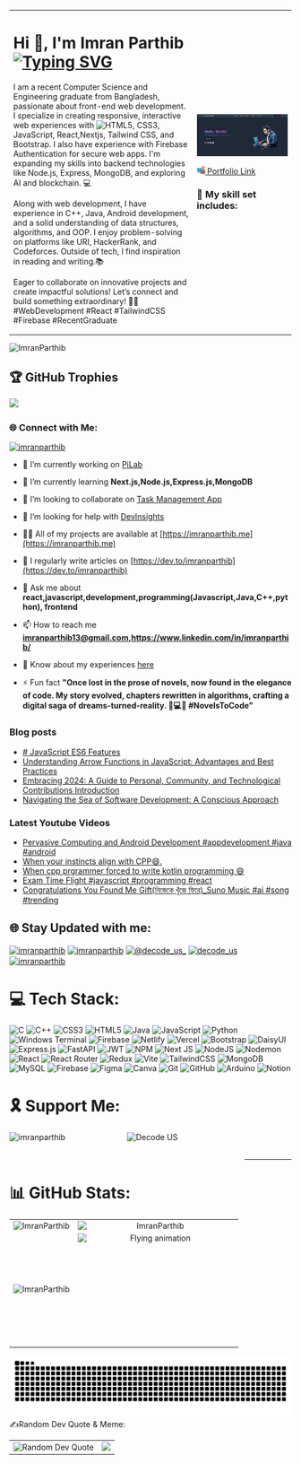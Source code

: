 <table>
    <tr>
        <td width="65%">
            <h1>Hi 👋, I'm Imran Parthib<a href="https://git.io/typing-svg"><img src="https://readme-typing-svg.herokuapp.com?font=Fira+Code&size=18&duration=4500&pause=100&random=false&width=445&lines=Computer+Science+and+Engineering+Graduate;Software+Developer;Programming+Enthusiast;Problem+Solver;Thinker+and+Reformer" alt="Typing SVG" /></a></h1>
            <p>
    I am a recent Computer Science and Engineering graduate from Bangladesh, passionate about front-end web development. I specialize in creating responsive, interactive web experiences with  <img src="https://img.shields.io/badge/html5-%23E34F26.svg?style=for-the-badge&logo=html5&logoColor=white" alt="HTML5">, CSS3, JavaScript, React,Nextjs, Tailwind CSS, and Bootstrap. I also have experience with Firebase Authentication for secure web apps. I'm expanding my skills into backend technologies like Node.js, Express, MongoDB, and exploring AI and blockchain. 💻
</p>
<p>
    Along with web development, I have experience in C++, Java, Android development, and a solid understanding of data structures, algorithms, and OOP. I enjoy problem-solving on platforms like URI, HackerRank, and Codeforces. Outside of tech, I find inspiration in reading and writing.📚
</p>
 
<p>
   Eager to collaborate on innovative projects and create impactful solutions! Let’s connect and build something extraordinary! 🚀💡
   #WebDevelopment #React #TailwindCSS #Firebase #RecentGraduate
</p>
        </td>
        <td hieght="50%">  
 <img src="./image/portfolio.png" width=" ">
 
<p>
    <a href="https://imranparthib.me/" >
    <img src="./image/image.png" alt="alt text" style="width: 15px;"/>
    Portfolio Link
    </a>
</p>

<h3>🚀 My skill set includes:</h3>
<img src="https://img.shields.io/badge/html5-%23E34F26.svg?style=for-the-badge&logo=html5&logoColor=white"
                alt="">
<img src="https://img.shields.io/badge/css3-%231572B6.svg?style=for-the-badge&logo=css3&logoColor=white"
                alt="">
<img src="https://img.shields.io/badge/javascript-%23323330.svg?style=for-the-badge&logo=javascript&logoColor=%23F7DF1E"
                alt="">
<img src="https://img.shields.io/badge/bootstrap-%238511FA.svg?style=for-the-badge&logo=bootstrap&logoColor=white"
                alt="">
<img src="https://img.shields.io/badge/tailwindcss-%2338B2AC.svg?style=for-the-badge&logo=tailwind-css&logoColor=white"
                alt="">
<img src="https://img.shields.io/badge/react-%2320232a.svg?style=for-the-badge&logo=react&logoColor=%2361DAFB"
                alt="">
<img src="https://img.shields.io/badge/node.js-6DA55F?style=for-the-badge&logo=node.js&logoColor=white"
                alt="">
<img src="https://img.shields.io/badge/express.js-%23404d59.svg?style=for-the-badge&logo=express&logoColor=%2361DAFB"
                alt="">
<img src="https://img.shields.io/badge/MongoDB-%234ea94b.svg?style=for-the-badge&logo=mongodb&logoColor=white"
                alt="">
<img src="https://img.shields.io/badge/figma-%23F24E1E.svg?style=for-the-badge&logo=figma&logoColor=white"
                alt="">
<img src="https://img.shields.io/badge/docker-%230db7ed.svg?style=for-the-badge&logo=docker&logoColor=white"
                alt="">
<img src="https://img.shields.io/badge/typescript-%23007ACC.svg?style=for-the-badge&logo=typescript&logoColor=white"
                alt="">
<img src="https://img.shields.io/badge/c-%2300599C.svg?style=for-the-badge&logo=c&logoColor=white" alt="">
<img src="https://img.shields.io/badge/c++-%2300599C.svg?style=for-the-badge&logo=c%2B%2B&logoColor=white"
                alt="">
<img src="https://img.shields.io/badge/java-%23ED8B00.svg?style=for-the-badge&logo=openjdk&logoColor=white"
                alt="">
<img src="https://img.shields.io/badge/kotlin-%237F52FF.svg?style=for-the-badge&logo=kotlin&logoColor=white"
                alt="">
<img src="https://img.shields.io/badge/python-3670A0?style=for-the-badge&logo=python&logoColor=ffdd54"
                alt="">
<img src="https://img.shields.io/badge/c%23-%23239120.svg?style=for-the-badge&logo=c-sharp&logoColor=white"
                alt="">

</td>
</tr>

</table>

<p align="left"> <img
        src="https://komarev.com/ghpvc/?username=ImranParthib&label=Profile%20views&color=0e75b6&style=flat"
        alt="ImranParthib" /> </p>

## 🏆 GitHub Trophies

![](https://github-profile-trophy.vercel.app/?username=ImranParthib&theme=onestar&no-frame=false&no-bg=false&margin-w=4)

### 🌐 Connect with Me:

<p align="left">
    <a href="https://www.linkedin.com/in/imranparthib/" target="_blank">
        <img src="https://img.shields.io/badge/LinkedIn-ImranParthib%20✔-0077B5?style=for-the-badge&logo=linkedin"
            alt="imranparthib" />
    </a>
</p>

- 🔭 I’m currently working on [PiLab](https://github.com/ImranParthib/PiLab)

- 🌱 I’m currently learning **Next.js,Node.js,Express.js,MongoDB**

- 👯 I’m looking to collaborate on [Task Management App](https://github.com/ImranParthib13/Task-Management-App)

- 🤝 I’m looking for help with [DevInsights](https://github.com/ImranParthib13/DevInsights)

- 👨‍💻 All of my projects are available at [https://imranparthib.me](https://imranparthib.me)

- 📝 I regularly write articles on [https://dev.to/imranparthib](https://dev.to/imranparthib)

- 💬 Ask me about **react,javascript,development,programming(Javascript,Java,C++,python), frontend**

- 📫 How to reach me **imranparthib13@gmail.com,https://www.linkedin.com/in/imranparthib/**

- 📄 Know about my experiences
  [here](https://imranparthib.me)

- ⚡ Fun fact **"Once lost in the prose of novels, now found in the elegance of code. My story evolved, chapters
  rewritten in algorithms, crafting a digital saga of dreams-turned-reality. 📖💻✨ #NovelsToCode"**

### Blog posts

<!-- BLOG-POST-LIST:START -->
- [# JavaScript ES6 Features](https://dev.to/imranparthib/-javascript-es6-features-35di)
- [Understanding Arrow Functions in JavaScript: Advantages and Best Practices](https://dev.to/imranparthib/understanding-arrow-functions-in-javascript-advantages-and-best-practices-1am7)
- [Embracing 2024: A Guide to Personal, Community, and Technological Contributions Introduction](https://dev.to/imranparthib/embracing-2024-a-guide-to-personal-community-and-technological-contributions-introduction-14m5)
- [Navigating the Sea of Software Development: A Conscious Approach](https://dev.to/imranparthib/navigating-the-sea-of-software-development-a-conscious-approach-3gcc)
<!-- BLOG-POST-LIST:END -->

### Latest Youtube Videos

<!-- YOUTUBE:START -->
- [Pervasive Computing and Android Development #appdevelopment #java #android](https://www.youtube.com/watch?v=tEAR8BBwwd8)
- [When your instincts align with CPP😄.](https://www.youtube.com/watch?v=mnQ8tnvUODY)
- [When cpp prgrammer forced to write kotlin programming 😄](https://www.youtube.com/watch?v=8bqm_FL-FAg)
- [Exam Time Flight    #javascript  #programming #react](https://www.youtube.com/watch?v=9JXNA-bOuDY)
- [Congratulations You Found Me Gift&lpar;নিজেকে খুঁজে ফিরে&rpar;_Suno Music #ai #song  #trending](https://www.youtube.com/watch?v=SMVQD3MQKgE)
<!-- YOUTUBE:END -->

## 🌐 Stay Updated with me:

<p align="left">
<a href="https://linkedin.com/in/imranparthib" target="blank"><img align="center"
            src="https://raw.githubusercontent.com/rahuldkjain/github-profile-readme-generator/master/src/images/icons/Social/linked-in-alt.svg"
            alt="imranparthib" height="30" width="40" /></a>
<!-- <a href="https://discord.gg/imranparthib" target="blank"><img align="center"
            src="https://raw.githubusercontent.com/rahuldkjain/github-profile-readme-generator/master/src/images/icons/Social/discord.svg"
            alt="imranparthib" height="30" width="40" /></a> -->
<a href="https://www.facebook.com/ImranPathib.Dev" target="blank"><img align="center"
            src="https://raw.githubusercontent.com/rahuldkjain/github-profile-readme-generator/master/src/images/icons/Social/facebook.svg"
            alt="imranparthib" height="30" width="40" /></a>
<a href="https://www.youtube.com/c/@decode_us_" target="blank"><img align="center"
            src="https://raw.githubusercontent.com/rahuldkjain/github-profile-readme-generator/master/src/images/icons/Social/youtube.svg"
            alt="@decode_us_" height="30" width="40" /></a>            
<a href="https://instagram.com/decode_us" target="blank"><img align="center"
            src="https://raw.githubusercontent.com/rahuldkjain/github-profile-readme-generator/master/src/images/icons/Social/instagram.svg"
            alt="decode_us" height="30" width="40" /></a>  
<!-- <a href="https://twitter.com/imranparthib" target="blank"><img align="center"
            src="https://raw.githubusercontent.com/rahuldkjain/github-profile-readme-generator/master/src/images/icons/Social/twitter.svg"
            alt="imranparthib" height="30" width="40" /></a> -->
<a href="https://dev.to/imranparthib" target="blank"><img align="center"
            src="https://raw.githubusercontent.com/rahuldkjain/github-profile-readme-generator/master/src/images/icons/Social/devto.svg"
            alt="imranparthib" height="30" width="40" /></a>
<!-- <a href="https://codepen.io/@imran-parthib" target="blank"><img align="center"
            src="https://raw.githubusercontent.com/rahuldkjain/github-profile-readme-generator/master/src/images/icons/Social/codepen.svg"
            alt="@imran-parthib" height="30" width="40" /></a> -->

# 💻 Tech Stack:

![C](https://img.shields.io/badge/c-%2300599C.svg?style=for-the-badge&logo=c&logoColor=white) ![C++](https://img.shields.io/badge/c++-%2300599C.svg?style=for-the-badge&logo=c%2B%2B&logoColor=white) ![CSS3](https://img.shields.io/badge/css3-%231572B6.svg?style=for-the-badge&logo=css3&logoColor=white) ![HTML5](https://img.shields.io/badge/html5-%23E34F26.svg?style=for-the-badge&logo=html5&logoColor=white) ![Java](https://img.shields.io/badge/java-%23ED8B00.svg?style=for-the-badge&logo=openjdk&logoColor=white) ![JavaScript](https://img.shields.io/badge/javascript-%23323330.svg?style=for-the-badge&logo=javascript&logoColor=%23F7DF1E) ![Python](https://img.shields.io/badge/python-3670A0?style=for-the-badge&logo=python&logoColor=ffdd54) ![Windows Terminal](https://img.shields.io/badge/Windows%20Terminal-%234D4D4D.svg?style=for-the-badge&logo=windows-terminal&logoColor=white) ![Firebase](https://img.shields.io/badge/firebase-%23039BE5.svg?style=for-the-badge&logo=firebase) ![Netlify](https://img.shields.io/badge/netlify-%23000000.svg?style=for-the-badge&logo=netlify&logoColor=#00C7B7) ![Vercel](https://img.shields.io/badge/vercel-%23000000.svg?style=for-the-badge&logo=vercel&logoColor=white) ![Bootstrap](https://img.shields.io/badge/bootstrap-%238511FA.svg?style=for-the-badge&logo=bootstrap&logoColor=white) ![DaisyUI](https://img.shields.io/badge/daisyui-5A0EF8?style=for-the-badge&logo=daisyui&logoColor=white) ![Express.js](https://img.shields.io/badge/express.js-%23404d59.svg?style=for-the-badge&logo=express&logoColor=%2361DAFB) ![FastAPI](https://img.shields.io/badge/FastAPI-005571?style=for-the-badge&logo=fastapi) ![JWT](https://img.shields.io/badge/JWT-black?style=for-the-badge&logo=JSON%20web%20tokens) ![NPM](https://img.shields.io/badge/NPM-%23CB3837.svg?style=for-the-badge&logo=npm&logoColor=white) ![Next JS](https://img.shields.io/badge/Next-black?style=for-the-badge&logo=next.js&logoColor=white) ![NodeJS](https://img.shields.io/badge/node.js-6DA55F?style=for-the-badge&logo=node.js&logoColor=white) ![Nodemon](https://img.shields.io/badge/NODEMON-%23323330.svg?style=for-the-badge&logo=nodemon&logoColor=%BBDEAD) ![React](https://img.shields.io/badge/react-%2320232a.svg?style=for-the-badge&logo=react&logoColor=%2361DAFB) ![React Router](https://img.shields.io/badge/React_Router-CA4245?style=for-the-badge&logo=react-router&logoColor=white) ![Redux](https://img.shields.io/badge/redux-%23593d88.svg?style=for-the-badge&logo=redux&logoColor=white) ![Vite](https://img.shields.io/badge/vite-%23646CFF.svg?style=for-the-badge&logo=vite&logoColor=white) ![TailwindCSS](https://img.shields.io/badge/tailwindcss-%2338B2AC.svg?style=for-the-badge&logo=tailwind-css&logoColor=white) ![MongoDB](https://img.shields.io/badge/MongoDB-%234ea94b.svg?style=for-the-badge&logo=mongodb&logoColor=white) ![MySQL](https://img.shields.io/badge/mysql-4479A1.svg?style=for-the-badge&logo=mysql&logoColor=white) ![Firebase](https://img.shields.io/badge/firebase-a08021?style=for-the-badge&logo=firebase&logoColor=ffcd34) ![Figma](https://img.shields.io/badge/figma-%23F24E1E.svg?style=for-the-badge&logo=figma&logoColor=white) ![Canva](https://img.shields.io/badge/Canva-%2300C4CC.svg?style=for-the-badge&logo=Canva&logoColor=white) ![Git](https://img.shields.io/badge/git-%23F05033.svg?style=for-the-badge&logo=git&logoColor=white) ![GitHub](https://img.shields.io/badge/github-%23121011.svg?style=for-the-badge&logo=github&logoColor=white) ![Arduino](https://img.shields.io/badge/-Arduino-00979D?style=for-the-badge&logo=Arduino&logoColor=white) ![Notion](https://img.shields.io/badge/Notion-%23000000.svg?style=for-the-badge&logo=notion&logoColor=white)

# 🎗️ Support Me:

<p><a href="https://www.buymeacoffee.com/imranparthib"> <img align="left"
            src="https://cdn.buymeacoffee.com/buttons/v2/default-yellow.png" height="50" width="210"
            alt="imranparthib" /></a>
            <!-- <a href="https://ko-fi.com/imranparthib"> <img align="left"
            src="https://cdn.ko-fi.com/cdn/kofi3.png?v=3" height="50" width="210" alt="imranparthib" /></a> -->
            <a href="https://www.youtube.com/@decode_us"> <img align="left"
            src="https://ihitthebutton.com/wp-content/uploads/2020/11/youtube-subscribe-png.png" height="50" width="210" alt="Decode US" /></a></p><br><br>
<hr>

# 📊 GitHub Stats:

<table >
    <tr>
        <td style="text-align: center;">
            <img src="https://github-readme-stats.vercel.app/api?username=ImranParthib&theme=react&hide_border=false&include_all_commits=true&count_private=true"
                alt="ImranParthib" style="display: block; margin: 0 auto;" />
        </td>
        <td style="text-align: center;">
            <img src="https://github-readme-stats.vercel.app/api/top-langs/?username=ImranParthib&theme=react&hide_border=false&include_all_commits=true&count_private=true&layout=compact"
                alt="ImranParthib" style="display: block; margin: 0 auto;" />
        </td>
    </tr>
    <tr>
        <td  style="text-align: center;">
            <img src="https://github-readme-streak-stats.herokuapp.com/?user=ImranParthib&theme=react&hide_border=false"
                alt="ImranParthib" style="display: block; margin: 0 auto;" />
        </td>
        <td  style="text-align: center;">
                <img src="./image/fly.gif" alt="Flying animation" height="200" width="280" style="display: block; margin: 0 auto;" />
        </td> 
    </tr>
</table>
<be>
<img src="https://raw.githubusercontent.com/ImranParthib/ImranParthib/output/snake.svg" alt="Snake animation"/>
    ✍️Random Dev Quote & Meme:
    <table>
        <tr>
            <td>
                <img src="https://quotes-github-readme.vercel.app/api?type=horizontal&theme=radical"
                    alt="Random Dev Quote" />
            </td>
            <td>
                <img src='https://randommeme-five.vercel.app/' style="height: 300px;" />
            </td>
        </tr>
    </table>

